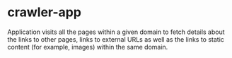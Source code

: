 # crawler-app
Application visits all the pages within a  given domain to fetch details about the links to other pages, links to external URLs as well as the links to static content (for example, images) within the same domain.
